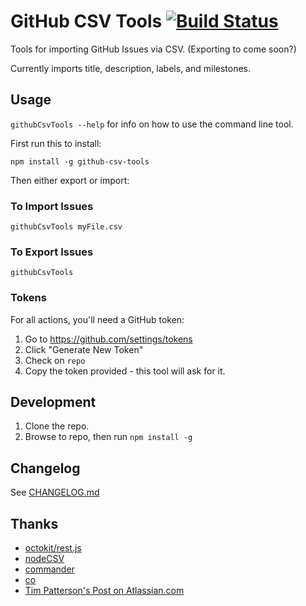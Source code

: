 # GitHub CSV Tools [![Build Status](https://travis-ci.org/gavinr/github-csv-tools.svg?branch=master)](https://travis-ci.org/gavinr/github-csv-tools)
Tools for importing GitHub Issues via CSV. (Exporting to come soon?)

Currently imports title, description, labels, and milestones.

## Usage

`githubCsvTools --help` for info on how to use the command line tool. 

First run this to install:

```
npm install -g github-csv-tools
```

Then either export or import:

### To Import Issues

```
githubCsvTools myFile.csv
```

### To Export Issues

```
githubCsvTools
```

### Tokens

For all actions, you'll need a GitHub token:

1. Go to https://github.com/settings/tokens
2. Click "Generate New Token"
3. Check on `repo`
4. Copy the token provided - this tool will ask for it.

## Development

1. Clone the repo.
2. Browse to repo, then run `npm install -g`

## Changelog

See [CHANGELOG.md](https://github.com/gavinr/github-csv-tools/blob/master/CHANGELOG.md)

## Thanks

- [octokit/rest.js](https://octokit.github.io/rest.js/)
- [nodeCSV](https://www.npmjs.com/package/csv)
- [commander](https://www.npmjs.com/package/commander)
- [co](https://www.npmjs.com/package/co)
- [Tim Patterson's Post on Atlassian.com](https://developer.atlassian.com/blog/2015/11/scripting-with-node/)
